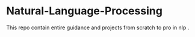# Natural-Language-Processing
This repo contain entire guidance and projects from scratch to pro in nlp .
